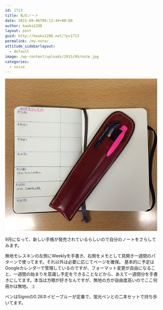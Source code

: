 ```yaml
---
id: 1713
title: 私のノート
date: 2015-09-06T09:13:49+00:00
author: kwaka1208
layout: post
guid: http://kwaka1208.net/?p=1713
permalink: /my-note/
attitude_sidebarlayout:
  - default
image: /wp-content/uploads/2015/09/note.jpg
categories:
  - voice
---
```

<img src="/assets/images/2015/09/note.jpg" alt="my note" width="500" height="500" class="alignnone size-full wp-image-1715" />

9月になって、新しい手帳が発売されているらしいので自分のノートをさらしてみます。

無地モレスキンの左側にWeeklyを手書き、右側をメモとして見開き一週間のパターンで使ってます。それ以外は必要に応じてページを確保。
基本的に予定はGoogleカレンダーで管理しているのですが、フォーマット変更が自由になること、一週間の始まりを意識し予定をできることなどから、あえて一週間分を手書きにしてます。本当は方眼が好きなんですが、無地の方が自由度高いのでここ何冊かは無地。  :)

ペンはSignoの0.28ネイビーブルーが定番で、蛍光ペンとの二本セットで持ち歩いてます。